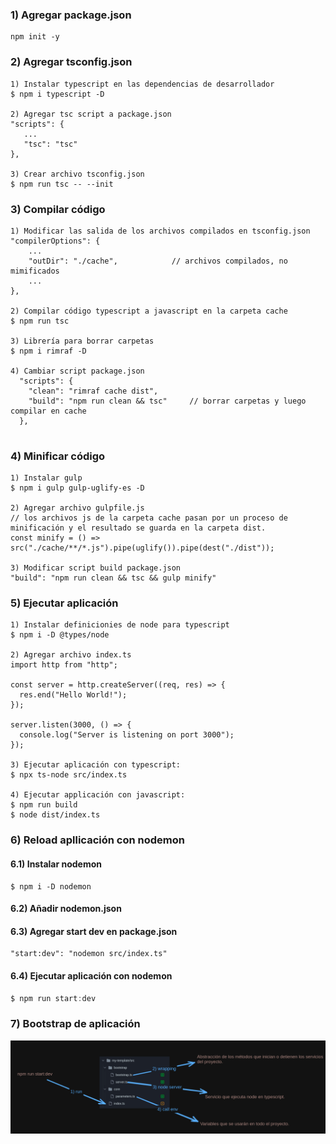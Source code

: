 ### 1) Agregar package.json

```
npm init -y
```

### 2) Agregar tsconfig.json

```
1) Instalar typescript en las dependencias de desarrollador
$ npm i typescript -D

2) Agregar tsc script a package.json
"scripts": {
   ...
   "tsc": "tsc"
},

3) Crear archivo tsconfig.json
$ npm run tsc -- --init
```

### 3) Compilar código

```
1) Modificar las salida de los archivos compilados en tsconfig.json
"compilerOptions": {
    ...
    "outDir": "./cache",            // archivos compilados, no mimificados
    ...
},

2) Compilar código typescript a javascript en la carpeta cache
$ npm run tsc

3) Librería para borrar carpetas
$ npm i rimraf -D

4) Cambiar script package.json
  "scripts": {
    "clean": "rimraf cache dist",
    "build": "npm run clean && tsc"     // borrar carpetas y luego compilar en cache
  },


```

### 4) Minificar código

```
1) Instalar gulp
$ npm i gulp gulp-uglify-es -D

2) Agregar archivo gulpfile.js
// los archivos js de la carpeta cache pasan por un proceso de minificación y el resultado se guarda en la carpeta dist.
const minify = () => src("./cache/**/*.js").pipe(uglify()).pipe(dest("./dist"));

3) Modificar script build package.json
"build": "npm run clean && tsc && gulp minify"
```

### 5) Ejecutar aplicación

```
1) Instalar definicionies de node para typescript
$ npm i -D @types/node

2) Agregar archivo index.ts
import http from "http";

const server = http.createServer((req, res) => {
  res.end("Hello World!");
});

server.listen(3000, () => {
  console.log("Server is listening on port 3000");
});

3) Ejecutar aplicación con typescript:
$ npx ts-node src/index.ts

4) Ejecutar applicación con javascript:
$ npm run build
$ node dist/index.ts
```

### 6) Reload apllicación con nodemon

#### 6.1) Instalar nodemon

```
$ npm i -D nodemon
```

#### 6.2) Añadir nodemon.json

#### 6.3) Agregar start dev en package.json

```
"start:dev": "nodemon src/index.ts"
```

#### 6.4) Ejecutar aplicación con nodemon

```typescript
$ npm run start:dev
```

### 7) Bootstrap de aplicación

<div align="center">
  <img src="imgs/bootstrap.png">
</div>
